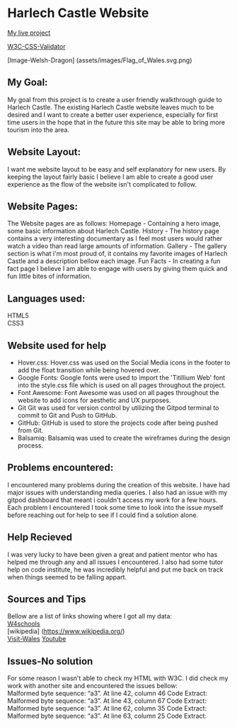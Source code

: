 # **Harlech Castle Website**

[My live project](https://benjamin-joe.github.io/harlech-final/)

[W3C-CSS-Validator](http://www.css-validator.org/validator?uri=https%3A%2F%2Fbenjamin-joe.github.io%2Fharlech-final%2F&profile=css21&usermedium=all&warning=1&lang=en)

[Image-Welsh-Dragon] (assets/images/Flag_of_Wales.svg.png)


## My Goal:
My goal from this project is to create a user friendly walkthrough guide to Harlech Castle.
The existing Harlech Castle website leaves much to be desired and I want to create a better user experience, especially for first time users in the hope that in the future this site may be able to bring more tourism into the area.

## Website Layout:
I want me website layout to be easy and self explanatory for new users. By keeping the layout fairly basic I believe I am able to create a good user experience as the flow of the website isn't complicated to follow.

## Website Pages:
The Website pages are as follows:
Homepage - Containing a hero image, some basic information about Harlech Castle.
History - The history page contains a very interesting documentary as I feel most users would rather watch a video than read large amounts of information.
Gallery - The gallery section is what i'm most proud of, it contains my favorite images of Harlech Castle and a description bellow each image.
Fun Facts - In creating a fun fact page I believe I am able to engage with users by giving them quick and fun little bites of information.

## Languages used:
HTML5 <br>
CSS3

## Website used for help
* Hover.css:
Hover.css was used on the Social Media icons in the footer to add the float transition while being hovered over.
* Google Fonts:
Google fonts were used to import the 'Titillium Web' font into the style.css file which is used on all pages throughout the project.
* Font Awesome:
Font Awesome was used on all pages throughout the website to add icons for aesthetic and UX purposes.
* Git
Git was used for version control by utilizing the Gitpod terminal to commit to Git and Push to GitHub.
* GitHub:
GitHub is used to store the projects code after being pushed from Git.
* Balsamiq:
Balsamiq was used to create the wireframes during the design process.

## Problems encountered:
I encountered many problems during the creation of this website. I have had major issues with understanding media queries. I also had an issue with my gitpod dashboard that meant i couldn't access my work for a few hours. Each problem I encountered I took some time to look into the issue myself before reaching out for help to see if I could find a solution alone.

## Help Recieved
I was very lucky to have been given a great and patient mentor who has helped me through any and all issues I encountered. I also had some tutor help on code institute, he was incredibly helpful and put me back on track when things seemed to be falling appart.

## Sources and Tips
Bellow are a list of links showing where I got all my data:<br>
[W4schools](https://www.w3schools.com/default.asp)<br>
[wikipedia] (https://www.wikipedia.org/)<br>
[Visit-Wales](https://www.visitwales.com/attraction/castle/harlech-castle-cadw-1834662)
[Youtube](https://www.youtube.com/)

## Issues-No solution
For some reason I wasn't able to check my HTML with W3C. I did check my work with another site and encountered the issues bellow: <br>
Malformed byte sequence: “a3”.
At line 42, column 46
Code Extract:
Malformed byte sequence: “a3”.
At line 43, column 67
Code Extract:
Malformed byte sequence: “a3”.
At line 62, column 35
Code Extract:
Malformed byte sequence: “a3”.
At line 63, column 25
Code Extract:





